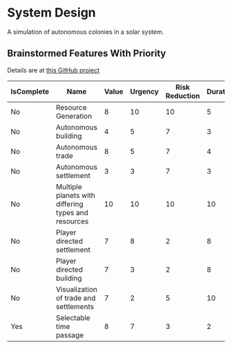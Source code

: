 # System Design
A simulation of autonomous colonies in a solar system.
## Brainstormed Features With Priority

Details are at [this GitHub project](https://github.com/users/Chronovore/projects/1/views/1)

IsComplete | Name | Value | Urgency | Risk Reduction | Duration | WSJF
--- |--- | --- | --- | --- | --- | ---
No  | Resource Generation                                 | 8     | 10    | 10    | 5     | 5.6
No  | Autonomous building                                 | 4     | 5     | 7     | 3     | 6.3
No  | Autonomous trade                                    | 8     | 5     | 7     | 4     | 5.0
No  | Autonomous settlement                               | 3     | 3     | 7     | 3     | 4.3
No  | Multiple planets with differing types and resources | 10    | 10    | 10    | 10    | 3.0
No  | Player directed settlement                          | 7     | 8     | 2     | 8     | 1.9
No  | Player directed building                            | 7     | 3     | 2     | 8     | 1.5
No  | Visualization of trade and settlements              | 7     | 2     | 5     | 10    | 1.4
Yes | Selectable time passage                             | 8     | 7     | 3     | 2     | 9.0